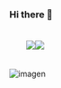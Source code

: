 ### Hi there 👋

<div style="display:flex;margin:10px;padding:20px"> 
  <img align="center" src="https://github-readme-stats.vercel.app/api?username=dleyvacastro&count_private=truei&show_icons=true&theme=tokyonight" />
  <img align="center" src="https://github-readme-stats.vercel.app/api/top-langs/?username=dleyvacastro&count_private=true&theme=tokyonight&layout=compact" />
</div>

![imagen](https://user-images.githubusercontent.com/62482485/121429574-ae095500-c93c-11eb-911a-29cb98a145aa.png)


<!--
**dleyvacastro/dleyvacastro** is a ✨ _special_ ✨ repository because its `README.md` (this file) appears on your GitHub profile.

Here are some ideas to get you started:

- 🔭 I’m currently working on ...
- 🌱 I’m currently learning ...
- 👯 I’m looking to collaborate on ...
- 🤔 I’m looking for help with ...
- 💬 Ask me about ...
- 📫 How to reach me: ...
- 😄 Pronouns: ...
- ⚡ Fun fact: ...
-->
